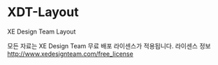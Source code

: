 XDT-Layout
=============

XE Design Team Layout

모든 자료는 XE Design Team 무료 배포 라이센스가 적용됩니다. 
라이센스 정보 http://www.xedesignteam.com/free_license